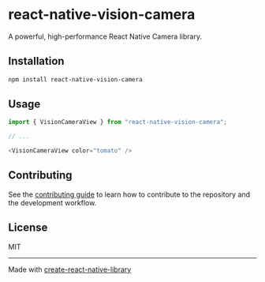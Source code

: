 # react-native-vision-camera

A powerful, high-performance React Native Camera library.

## Installation

```sh
npm install react-native-vision-camera
```

## Usage

```js
import { VisionCameraView } from "react-native-vision-camera";

// ...

<VisionCameraView color="tomato" />
```

## Contributing

See the [contributing guide](CONTRIBUTING.md) to learn how to contribute to the repository and the development workflow.

## License

MIT

---

Made with [create-react-native-library](https://github.com/callstack/react-native-builder-bob)
